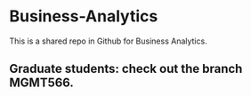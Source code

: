 # Business-Analytics
This is a shared repo in Github for Business Analytics. 
## Graduate students: check out the branch MGMT566.
